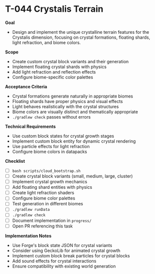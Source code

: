 # T-044 Crystalis Terrain

**Goal**

- Design and implement the unique crystalline terrain features for the Crystalis dimension, focusing on crystal formations, floating shards, light refraction, and biome colors.

**Scope**

- Create custom crystal block variants and their generation
- Implement floating crystal shards with physics
- Add light refraction and reflection effects
- Configure biome-specific color palettes

**Acceptance Criteria**

- Crystal formations generate naturally in appropriate biomes
- Floating shards have proper physics and visual effects
- Light behaves realistically with the crystal structures
- Biome colors are visually distinct and thematically appropriate
- `./gradlew check` passes without errors

**Technical Requirements**

- Use custom block states for crystal growth stages
- Implement custom block entity for dynamic crystal rendering
- Use particle effects for light refraction
- Configure biome colors in datapacks

**Checklist**

- [ ] `bash scripts/cloud_bootstrap.sh`
- [ ] Create crystal block variants (small, medium, large, cluster)
- [ ] Implement crystal growth mechanics
- [ ] Add floating shard entities with physics
- [ ] Create light refraction shaders
- [ ] Configure biome color palettes
- [ ] Test generation in different biomes
- [ ] `./gradlew runData`
- [ ] `./gradlew check`
- [ ] Document implementation in `progress/`
- [ ] Open PR referencing this task

**Implementation Notes**

- Use Forge's block state JSON for crystal variants
- Consider using GeckoLib for animated crystal growth
- Implement custom block break particles for crystal blocks
- Add sound effects for crystal interactions
- Ensure compatibility with existing world generation
